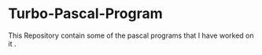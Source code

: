 # Turbo-Pascal-Program
This Repository contain some of the pascal programs that I have worked on it .
